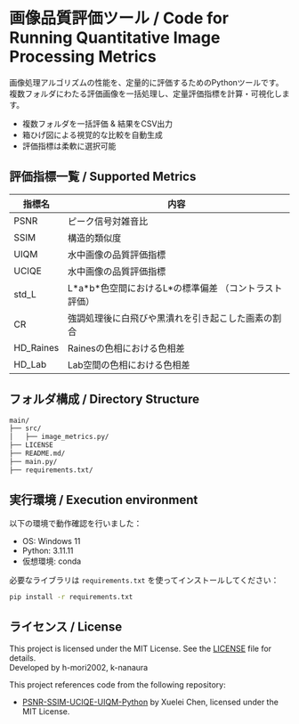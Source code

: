 # 画像品質評価ツール / Code for Running Quantitative Image Processing Metrics
画像処理アルゴリズムの性能を、定量的に評価するためのPythonツールです。複数フォルダにわたる評価画像を一括処理し、定量評価指標を計算・可視化します。
- 複数フォルダを一括評価 & 結果をCSV出力
- 箱ひげ図による視覚的な比較を自動生成
- 評価指標は柔軟に選択可能

## 評価指標一覧 / Supported Metrics

| 指標名     | 内容                         |
|------------|------------------------------|
| PSNR       | ピーク信号対雑音比           |
| SSIM       | 構造的類似度                 |
| UIQM       | 水中画像の品質評価指標             |
| UCIQE      | 水中画像の品質評価指標      　　　 |
| std_L      | L\*a\*b*色空間におけるL\*の標準偏差 （コントラスト評価）              |
| CR         | 強調処理後に白飛びや黒潰れを引き起こした画素の割合 |
| HD_Raines  | Rainesの色相における色相差           |
| HD_Lab     | Lab空間の色相における色相差            |

## フォルダ構成 / Directory Structure

```bash
main/
├── src/
│   ├── image_metrics.py/
├── LICENSE      
├── README.md/
├── main.py/
├── requirements.txt/
```

## 実行環境 / Execution environment

以下の環境で動作確認を行いました：

- OS: Windows 11
- Python: 3.11.11
- 仮想環境: conda

必要なライブラリは `requirements.txt` を使ってインストールしてください：

```bash
pip install -r requirements.txt
```

## ライセンス / License
This project is licensed under the MIT License. See the [LICENSE](./LICENSE) file for details.  
Developed by h-mori2002, k-nanaura

This project references code from the following repository:

- [PSNR-SSIM-UCIQE-UIQM-Python](https://github.com/xueleichen/PSNR-SSIM-UCIQE-UIQM-Python) by Xuelei Chen, licensed under the MIT License.
